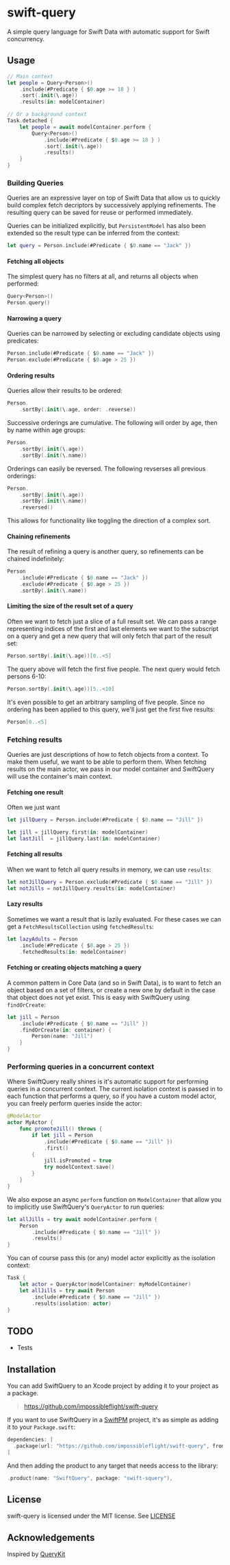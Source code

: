 # swift-query
A simple query language for Swift Data with automatic support for Swift concurrency.

## Usage

```swift
// Main context
let people = Query<Person>()
    .include(#Predicate { $0.age >= 18 } )
    .sort(.init(\.age))
    .results(in: modelContainer)

// Or a background context
Task.detached {
    let people = await modelContainer.perform {
        Query<Person>()
            .include(#Predicate { $0.age >= 18 } )
            .sort(.init(\.age))
            .results()
    }
}    
```

### Building Queries

Queries are an expressive layer on top of Swift Data that allow us to quickly build 
complex fetch decriptors by successively applying refinements. The resulting query can 
be saved for reuse or performed immediately. 

Queries can be initialized explicitly, but `PersistentModel` has also been extended 
so the result type can be inferred from the context:

```swift    
let query = Person.include(#Predicate { $0.name == "Jack" })
```

#### Fetching all objects

The simplest query has no filters at all, and returns all objects when performed:

```swift
Query<Person>()
Person.query()
``` 

#### Narrowing a query

Queries can be narrowed by selecting or excluding candidate objects using predicates:

```swift
Person.include(#Predicate { $0.name == "Jack" })
Person.exclude(#Predicate { $0.age > 25 })
```

#### Ordering results

Queries allow their results to be ordered:

```swift
Person.
    .sortBy(.init(\.age, order: .reverse))
``` 

Successive orderings are cumulative. The following will order by age, then by name within 
age groups:

```swift
Person.
    .sortBy(.init(\.age))
    .sortBy(.init(\.name))
```

Orderings can easily be reversed. The following revserses all previous orderings:

```swift
Person.
    .sortBy(.init(\.age))
    .sortBy(.init(\.name))
    .reversed()
```

This allows for functionality like toggling the direction of a complex sort.

#### Chaining refinements

The result of refining a query is another query, so refinements can be chained indefinitely:

```swift
Person
    .include(#Predicate { $0.name == "Jack" })
    .exclude(#Predicate { $0.age > 25 })
    .sortBy(.init(\.name))
```

#### Limiting the size of the result set of a query

Often we want to fetch just a slice of a full result set. We can pass a range representing
indices of the first and last elements we want to the subscript on a query and get a new query that 
will only fetch that part of the result set:

```swift
Person.sortBy(.init(\.age))[0..<5]
```

The query above will fetch the first five people. The next query would fetch persons 6-10:

```swift
Person.sortBy(.init(\.age))[5..<10]
```

It's even possible to get an arbitrary sampling of five people. Since no ordering has
been applied to this query, we'll just get the first five results:

```swift
Person[0..<5]
```

### Fetching results

Queries are just descriptions of how to fetch objects from a context. To make them 
useful, we want to be able to perform them. When fetching results on the main actor,
we pass in our model container and SwiftQuery will use the container's main context.

#### Fetching one result

Often we just want 
 
```swift
let jillQuery = Person.include(#Predicate { $0.name == "Jill" })

let jill = jillQuery.first(in: modelContainer)
let lastJill  = jillQuery.last(in: modelContainer)
```

#### Fetching all results

When we want to fetch all query results in memory, we can use `results`:
 
```swift
let notJillQuery = Person.exclude(#Predicate { $0.name == "Jill" })
let notJills = notJillQuery.results(in: modelContainer)
```

#### Lazy results

Sometimes we want a result that is lazily evaluated. For these cases we can get a 
`FetchResultsCollection` using `fetchedResults`:

```swift
let lazyAdults = Person
    .include(#Predicate { $0.age > 25 })
    .fetchedResults(in: modelContainer)
```

#### Fetching or creating objects matching a query

A common pattern in Core Data (and so in Swift Data), is to want to fetch an object 
based on a set of filters, or create a new one by default in the case that object 
does not yet exist. This is easy with SwiftQuery using `findOrCreate`:

```swift
let jill = Person
    .include(#Predicate { $0.name == "Jill" })
    .findOrCreate(in: container) {
        Person(name: "Jill")
    }
}
```

### Performing queries in a concurrent context

Where SwiftQuery really shines is it's automatic support for performing queries
in a concurrent context. The current isolation context is passed in to each function
that performs a query, so if you have a custom model actor, you can freely perform
queries inside the actor:

```swift
@ModelActor
actor MyActor {
    func promoteJill() throws {
        if let jill = Person
            .include(#Predicate { $0.name == "Jill" })
            .first() 
        {
            jill.isPromoted = true
            try modelContext.save()
        }
    }
}
```

We also expose an async `perform` function on `ModelContainer` that allow you to 
implicitly use SwiftQuery's `QueryActor` to run queries:

```swift
let allJills = try await modelContainer.perform {
    Person
        .include(#Predicate { $0.name == "Jill" })
        .results()
}
``` 

You can of course pass this (or any) model actor explicitly as the isolation context:

```swift
Task {
    let actor = QueryActor(modelContainer: myModelContainer)
    let allJills = try await Person
        .include(#Predicate { $0.name == "Jill" })
        .results(isolation: actor)
}
```


## TODO
- Tests

## Installation

You can add SwiftQuery to an Xcode project by adding it to your project as a package.

> https://github.com/impossibleflight/swift-query

If you want to use SwiftQuery in a [SwiftPM](https://swift.org/package-manager/) project, it's as
simple as adding it to your `Package.swift`:

``` swift
dependencies: [
  .package(url: "https://github.com/impossibleflight/swift-query", from: "0.1.0")
]
```

And then adding the product to any target that needs access to the library:

```swift
.product(name: "SwiftQuery", package: "swift-squery"),
```

## License

swift-query is licensed under the MIT license. See [LICENSE](LICENSE)

## Acknowledgements

Inspired by [QueryKit](https://github.com/QueryKit/QueryKit)
